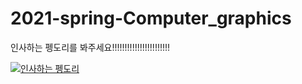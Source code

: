 # 2021-spring-Computer_graphics

인사하는 펭도리를 봐주세요!!!!!!!!!!!!!!!!!!!!!!!

[![인사하는 펭도리](http://img.youtube.com/vi/AfaPUdOYmWg/0.jpg)](https://youtu.be/AfaPUdOYmWg?t=0s) 
